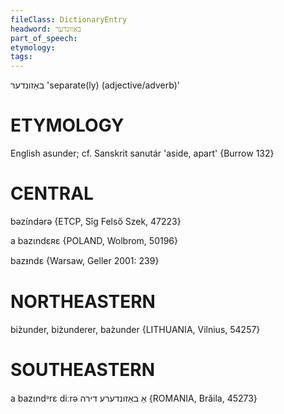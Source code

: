 ```yaml
---
fileClass: DictionaryEntry
headword: באַזונדער
part_of_speech: 
etymology: 
tags: 
---
```

באַזונדער
'separate(ly) (adjective/adverb)'

ETYMOLOGY
===========
English asunder; cf. Sanskrit sanutár 'aside, apart'
{Burrow 132}

CENTRAL
========

bəzɩ́ndərə {ETCP, Sîg Felső Szek, 47223}

a bazɩndɛʀɛ {POLAND, Wolbrom, 50196}

bazᵻndɛ {Warsaw, Geller 2001: 239}

NORTHEASTERN
==============

biz̀under, biz̀underer, baz̀under {LITHUANIA, Vilnius, 54257}

SOUTHEASTERN
==============

a bazɩndᵊrɛ diːrə אַ באַזונדערע דירה {ROMANIA, Brăila, 45273}